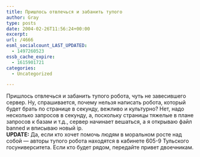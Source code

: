 ```yaml
---
title: Пришлось отвлечься и забанить тупого
author: Gray
type: posts
date: 2004-02-26T11:56:24+00:00
excerpt:
url: /4666
esml_socialcount_LAST_UPDATED:
  - 1497260523
essb_cache_expire:
  - 1615901721
categories:
  - Uncategorized

---
```








Пришлось отвлечься и забанить тупого робота, чуть не завесившего сервер. Ну, спрашивается, почему нельзя написать робота, который будет брать по странице в секунду, вежливо и культурно? Нет, надо несколько запросов в секунду, а, поскольку страницы тяжелые в плане запросов к базам и т.д., сервер начинает вешаться, а я открываю файл banned и вписываю новый ip.  
**UPDATE:** Да, если кто хочет помочь людям в моральном росте над собой &#8212; авторы тупого робота находятся в кабинете 605-9 Тульского госуниверситета. Если кто будет рядом, передайте привет двоечникам.